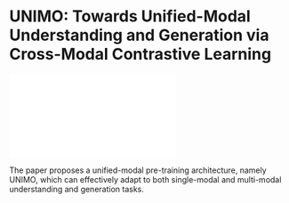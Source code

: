 # UNIMO: Towards Unified-Modal Understanding and Generation via Cross-Modal Contrastive Learning

![UNIMO](UnifModal.pdf)

The paper proposes a unified-modal pre-training architecture, namely UNIMO, which can effectively adapt to both single-modal and multi-modal understanding and generation tasks.
